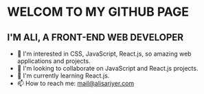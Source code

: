 # WELCOM TO MY GITHUB PAGE

## I'M ALI, A FRONT-END WEB DEVELOPER

- 👀 I'm interested in CSS, JavaScript, React.js, so amazing web applications and projects.
- 💞️ I'm looking to collaborate on JavaScript and React.js projects.
- 🌱 I'm currently learning React.js.
- 📫 How to reach me: mail@alisariyer.com
